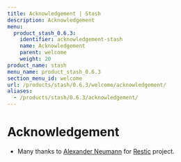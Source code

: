 ```yaml
---
title: Acknowledgement | Stash
description: Acknowledgement
menu:
  product_stash_0.6.3:
    identifier: acknowledgement-stash
    name: Acknowledgement
    parent: welcome
    weight: 20
product_name: stash
menu_name: product_stash_0.6.3
section_menu_id: welcome
url: /products/stash/0.6.3/welcome/acknowledgement/
aliases:
  - /products/stash/0.6.3/acknowledgement/
---
```


# Acknowledgement
 - Many thanks to [Alexander Neumann](https://github.com/fd0) for [Restic](https://restic.net) project.
